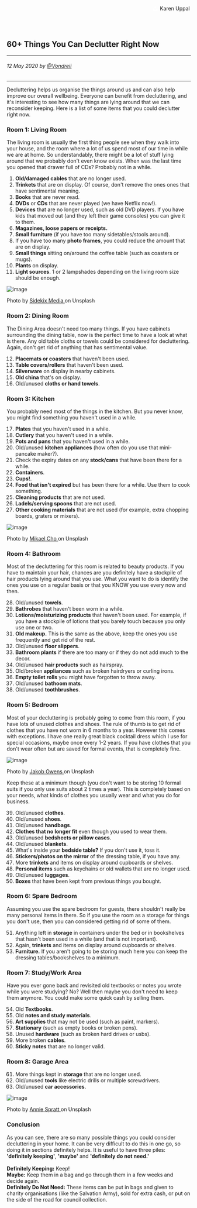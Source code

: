 <div class="parallax" style="height: 350px; background-image: url('../../../assets/blog/minimalism/things-you-can-declutter/header.jpg');">
  <div class="imageTextCollage"><a class="photoCred" style="margin-top: 300px; float: right;" href="https://unsplash.com/@karenuppal" target="_blank" rel="noopener noreferrer" title="Download free do whatever you want high-resolution photos from Igor Miske"><span style="display:inline-block;padding:2px 3px"><svg xmlns="http://www.w3.org/2000/svg" style="height:12px;width:auto;vertical-align:middle;top:-2px;fill:white" viewBox="0 0 32 32"><title>unsplash-logo</title><path d="M10 9V0h12v9H10zm12 5h10v18H0V14h10v9h12v-9z"></path></svg></span><span style="display:inline-block;padding:2px 3px">Karen Uppal</span></a></div>
</div>
<br>
<div class="writtenContent">

## 60+ Things You Can Declutter Right Now
___

###### 12 May 2020 by [@Vondreii](https://www.instagram.com/vondreii/?hl=en)
___


Decluttering helps us organise the things around us and can also help improve our overall wellbeing. Everyone can benefit from decluttering, and it's interesting to see how many things are lying around that we can reconsider keeping. Here is a list of some items that you could declutter right now.


### Room 1: Living Room

The living room is usually the first thing people see when they walk into your house, and the room where a lot of us spend most of our time in while we are at home. So understandably, there might be a lot of stuff lying around that we probably don't even know exists. 
When was the last time you opened that drawer full of CDs? Probably not in a while.

1. **Old/damaged cables** that are no longer used.
2. **Trinkets** that are on display. Of course, don't remove the ones ones that have sentimental meaning.
3. **Books** that are never read.
4. **DVDs** or **CDs** that are never played (we have Netflix now!).
5. **Devices** that are no longer used, such as old DVD players. If you have kids that moved out (and they left their game consoles) you can give it to them.
6. **Magazines, loose papers or receipts.**
7. **Small furniture** (if you have too many sidetables/stools around).
8. If you have too many **photo frames**, you could reduce the amount that are on display.
9. **Small things** sitting on/around the coffee table (such as coasters or mugs).
10. **Plants** on display.
11. **Light sources**. 1 or 2 lampshades depending on the living room size should be enough.

<!-- ----------- Image ----------- -->
<div class="blog-image-container">
  <img src="../../../assets/blog/minimalism/things-you-can-declutter/lounge.jpg" alt="image" class="blog-image"/>
  <div class="content-photo-credit"><p>Photo by <a href="https://unsplash.com/@sidekix">Sidekix Media </a>on Unsplash</p></div>
</div>
<!-- ----------------------------- -->

### Room 2: Dining Room

The Dining Area doesn't need too many things. If you have cabinets surrounding the dining table, now is the perfect time to have a look at what is there. Any old table cloths or towels could be considered for decluttering. Again, don't get rid of anything that has sentimental value.

12. **Placemats or coasters** that haven't been used.
13. **Table covers/rollers** that haven't been used.
14. **Silverware** on display in nearby cabinets.
15. **Old china** that's on display.
16. Old/unused **cloths or hand towels**.
	
### Room 3: Kitchen

You probably need most of the things in the kitchen. But you never know, you might find something you haven't used in a while. 

17. **Plates** that you haven't used in a while.
18. **Cutlery** that you haven't used in a while.
19. **Pots and pans** that you haven't used in a while.
20. Old/unused **kitchen appliances** (how often do you use that mini-pancake maker?).
21. Check the expiry dates on any **stock/cans** that have been there for a while.
22. **Containers**.
23. **Cups!**.
24. **Food that isn't expired** but has been there for a while. Use them to cook something.
25. **Cleaning products** that are not used.
26. **Ladels/serving spoons** that are not used.
27. **Other cooking materials** that are not used (for example, extra chopping boards, graters or mixers).

<!-- ----------- Image ----------- -->
<div class="blog-image-container">
  <img src="../../../assets/blog/minimalism/things-you-can-declutter/kitchen.jpg" alt="image" class="blog-image"/>
  <div class="content-photo-credit"><p>Photo by <a href="https://unsplash.com/@mikael">Mikael Cho </a>on Unsplash</p></div>
</div>
<!-- ----------------------------- -->

### Room 4: Bathroom

Most of the decluttering for this room is related to beauty products. If you have to maintain your hair, chances are you definitely have a stockpile of hair products lying around that you use. What you want to do is identify the ones you use on a regular basis or that you KNOW you use every now and then.  

28. Old/unused **towels**.
29. **Bathrobes** that haven't been worn in a while.
30. **Lotions/moisturizing products** that haven't been used. For example, if you have a stockpile of lotions that you barely touch because you only use one or two.
31. **Old makeup.** This is the same as the above, keep the ones you use frequently and get rid of the rest.
32. Old/unused **floor slippers**.
33. **Bathroom plants** if there are too many or if they do not add much to the decor.
34. Old/unused **hair products** such as hairspray.
35. Old/broken **appliances** such as broken hairdryers or curling irons.
36. **Empty toilet rolls** you might have forgotten to throw away.
37. Old/unused **bathoom mats**.
38. Old/unused **toothbrushes**.

### Room 5: Bedroom

Most of your decluttering is probably going to come from this room, if you have lots of unused clothes and shoes. The rule of thumb is to get rid of clothes that you have not worn in 6 months to a year. However this comes with exceptions. 
I have one really great black cocktail dress which I use for special occasions, maybe once every 1-2 years. If you have clothes that you don't wear often but are saved for formal events, that is completely fine.

<!-- ----------- Image ----------- -->
<div class="blog-image-container">
  <img src="../../../assets/blog/minimalism/things-you-can-declutter/old-shoes.jpg" alt="image" class="blog-image"/>
  <div class="content-photo-credit"><p>Photo by <a href="https://unsplash.com/@jakobowens1">Jakob Owens </a>on Unsplash</p></div>
</div>
<!-- ----------------------------- -->
	
Keep these at a minimum though (you don't want to be storing 10 formal suits if you only use suits about 2 times a year). 
This is completely based on your needs, what kinds of clothes you usually wear and what you do for business.

39. Old/unused **clothes**.
40. Old/unused **shoes**.
41. Old/unused **handbags**.
42. **Clothes that no longer fit** even though you used to wear them.
43. Old/unused **bedsheets or pillow cases**.
44. Old/unused **blankets**.
45. What's inside your **bedside table?** If you don't use it, toss it.
46. **Stickers/photos on the mirror** of the dressing table, if you have any.
47. More **trinkets** and items on display around cupboards or shelves.
48. **Personal items** such as keychains or old wallets that are no longer used.
49. Old/unused **luggages**.
50. **Boxes** that have been kept from previous things you bought.

	
### Room 6: Spare Bedroom

Assuming you use the spare bedroom for guests, there shouldn't really be many personal items in there. So if you use the room as a storage for things you don't use, then you can considered getting rid of some of them.

51. Anything left in **storage** in containers under the bed or in bookshelves that hasn't been used in a while (and that is not important).
52. Again, **trinkets** and items on display around cupboards or shelves.
53. **Furniture.** If you aren't going to be storing much here you can keep the dressing tables/bookshelves to a minimum.

	
### Room 7: Study/Work Area

Have you ever gone back and revisited old textbooks or notes you wrote while you were studying? No? Well then maybe you don't need to keep them anymore. You could make some quick cash by selling them. 
<!-- If you wanna know more about that, you can read ____. -->

54. Old **Textbooks**.
55. Old **notes and study materials**.
56. **Art supplies** that may not be used (such as paint, markers).
57. **Stationary** (such as empty books or broken pens).
58. Unused **hardware** (such as broken hard drives or usbs).
59. More broken **cables**.
60. **Sticky notes** that are no longer valid.
	
### Room 8: Garage Area

61. More things kept in **storage** that are no longer used.
62. Old/unused **tools** like electric drills or multiple screwdrivers.
63. Old/unused **car accessories**.

<!-- ----------- Image ----------- -->
<div class="blog-image-container">
  <img src="../../../assets/blog/minimalism/things-you-can-declutter/textbooks.jpg" alt="image" class="blog-image"/>
  <div class="content-photo-credit"><p>Photo by <a href="https://unsplash.com/@anniespratt">Annie Spratt </a>on Unsplash</p></div>
</div>
<!-- ----------------------------- -->
	
### Conclusion

As you can see, there are so many possible things you could consider decluttering in your home. It can be very difficult to do this in one go, so doing it in sections definitely helps.
It is useful to have three piles: **'definitely keeping'**, **'maybe'** and **'definitely do not need.'**<br><br>
**Definitely Keeping:** Keep! <br>
**Maybe:** Keep them in a bag and go through them in a few weeks and decide again. <br>
**Definitely Do Not Need:** These items can be put in bags and given to charity organisations (like the Salvation Army), sold for extra cash, or put on the side of the road for council collection. 

<br><br>

</div>